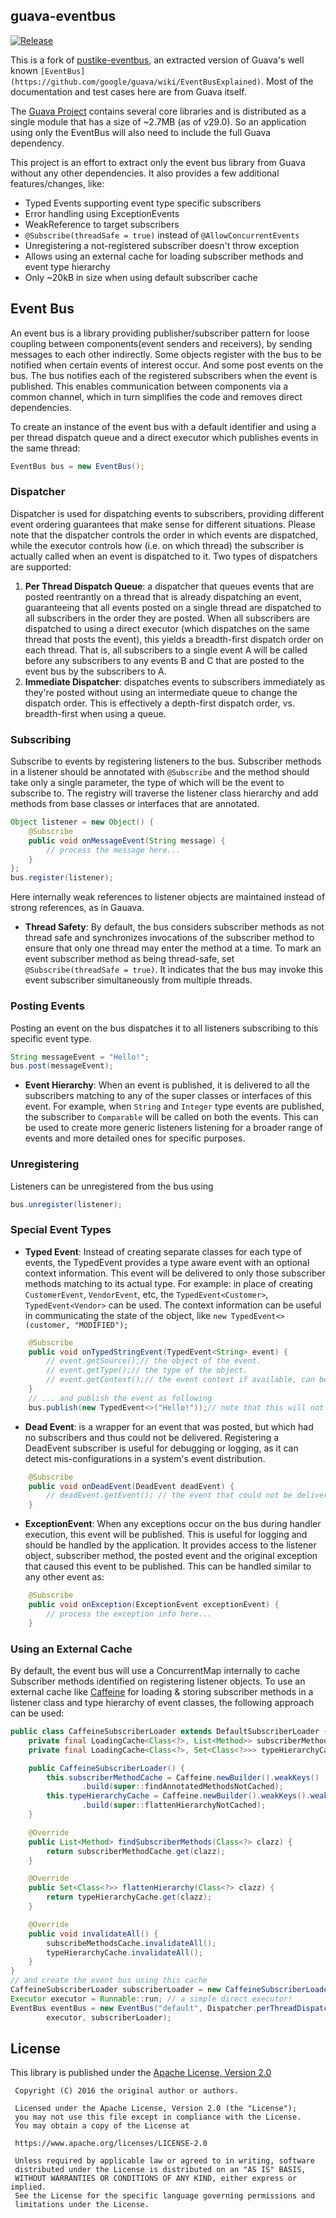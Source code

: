 ## guava-eventbus
[![Release](https://jitpack.io/v/crykn/guava-eventbus.svg)](https://jitpack.io/#crykn/guava-eventbus)

This is a fork of [pustike-eventbus](https://github.com/pustike/pustike-eventbus), an extracted version of Guava's well known `[EventBus](https://github.com/google/guava/wiki/EventBusExplained)`. Most of the documentation  and test cases here are from Guava itself.

The [Guava Project](https://github.com/google/guava) contains several core libraries and is distributed as a single module that has a size of ~2.7MB (as of v29.0). So an application using only the EventBus will also need to include the full Guava dependency.

This project is an effort to extract only the event bus library from Guava without any other dependencies. It also provides a few additional features/changes, like:
* Typed Events supporting event type specific subscribers
* Error handling using ExceptionEvents
* WeakReference to target subscribers
* `@Subscribe(threadSafe = true)` instead of `@AllowConcurrentEvents`
* Unregistering a not-registered subscriber doesn't throw exception
* Allows using an external cache for loading subscriber methods and event type hierarchy
* Only ~20kB in size when using default subscriber cache

## Event Bus
An event bus is a library providing publisher/subscriber pattern for loose coupling between components(event senders and receivers), by sending messages to each other indirectly. Some objects register with the bus to be notified when certain events of interest occur. And some post events on the bus. The bus notifies each of the registered subscribers when the event is published. This enables communication between components via a common channel, which in turn simplifies the code and removes direct dependencies.

To create an instance of the event bus with a default identifier and using a per thread dispatch queue and a direct executor which publishes events in the same thread:
```java
EventBus bus = new EventBus();
```

### Dispatcher
Dispatcher is used for dispatching events to subscribers, providing different event ordering guarantees that make sense for different situations. Please note that the dispatcher controls the order in which events are dispatched, while the executor controls how (i.e. on which thread) the subscriber is actually called when an event is dispatched to it. Two types of dispatchers are supported:

1. **Per Thread Dispatch Queue**: a dispatcher that queues events that are posted reentrantly on a thread that is already dispatching an event, guaranteeing that all events posted on a single thread are dispatched to all subscribers in the order they are posted.
   When all subscribers are dispatched to using a direct executor (which dispatches on the same thread that posts the event), this yields a breadth-first dispatch order on each thread. That is, all subscribers to a single event A will be called before any subscribers to any events B and C that are posted to the event bus by the subscribers to A.
2. **Immediate Dispatcher**: dispatches events to subscribers immediately as they're posted without using an intermediate queue to change the dispatch order. This is effectively a depth-first dispatch order, vs. breadth-first when using a queue.

### Subscribing
Subscribe to events by registering listeners to the bus. Subscriber methods in a listener should be annotated with `@Subscribe` and the method should take only a single parameter, the type of which will be the event to subscribe to. The registry will traverse the listener class hierarchy and add methods from base classes or interfaces that are annotated.
```java
Object listener = new Object() {
    @Subscribe
    public void onMessageEvent(String message) {
        // process the message here...
    }
};
bus.register(listener);
```
Here internally weak references to listener objects are maintained instead of strong references, as in Gauava.

* **Thread Safety**: By default, the bus considers subscriber methods as not thread safe and synchronizes invocations of the subscriber method to ensure that only one thread may enter the method at a time. To mark an event subscriber method as being thread-safe, set `@Subscribe(threadSafe = true)`. It indicates that the bus may invoke this event subscriber simultaneously from multiple threads.

### Posting Events
Posting an event on the bus dispatches it to all listeners subscribing to this specific event type.
```java
String messageEvent = "Hello!";
bus.post(messageEvent);
```
* **Event Hierarchy**: When an event is published, it is delivered to all the subscribers matching to any of the super classes or interfaces of this event. For example, when `String` and `Integer` type events are published, the subscriber to `Comparable` will be called on both the events. This can be used to create more generic listeners listening for a broader range of events and more detailed ones for specific purposes.

### Unregistering
Listeners can be unregistered from the bus using
```java
bus.unregister(listener);
```

### Special Event Types
* **Typed Event**: Instead of creating separate classes for each type of events, the TypedEvent provides a type aware event with an optional context information. This event will be delivered to only those subscriber methods matching to its actual type. For example: in place of creating `CustomerEvent`, `VendorEvent`, etc, the `TypedEvent<Customer>`, `TypedEvent<Vendor>` can be used. The context information can be useful in communicating the state of the object, like `new TypedEvent<>(customer, "MODIFIED");`
```java
    @Subscribe
    public void onTypedStringEvent(TypedEvent<String> event) {
        // event.getSource();// the object of the event.
        // event.getType();// the type of the object.
        // event.getContext();// the event context if available, can be null.
    }
    // ... and publish the event as following
    bus.publish(new TypedEvent<>("Hello!"));// note that this will not be matched to TypedEvent<Integer> subscriber!
```
* **Dead Event**: is a wrapper for an event that was posted, but which had no subscribers and thus could not be delivered. Registering a DeadEvent subscriber is useful for debugging or logging, as it can detect mis-configurations in a system's event distribution.
```java
    @Subscribe
    public void onDeadEvent(DeadEvent deadEvent) {
        // deadEvent.getEvent(); // the event that could not be delivered.
    }
```
* **ExceptionEvent**: When any exceptions occur on the bus during handler execution, this event will be published. This is useful for logging and should be handled by the application. It provides access to the listener object, subscriber method, the posted event and the original exception that caused this event to be published. This can be handled similar to any other event as:
```java
    @Subscribe
    public void onException(ExceptionEvent exceptionEvent) {
        // process the exception info here...
    }
```

### Using an External Cache
By default, the event bus will use a ConcurrentMap internally to cache Subscriber methods identified on registering listener objects. To use an external cache like [Caffeine](https://github.com/ben-manes/caffeine) for loading & storing subscriber methods in a listener class and type hierarchy of event classes, the following approach can be used:
```java
public class CaffeineSubscriberLoader extends DefaultSubscriberLoader {
    private final LoadingCache<Class<?>, List<Method>> subscriberMethodCache;
    private final LoadingCache<Class<?>, Set<Class<?>>> typeHierarchyCache;

    public CaffeineSubscriberLoader() {
        this.subscriberMethodCache = Caffeine.newBuilder().weakKeys()
                .build(super::findAnnotatedMethodsNotCached);
        this.typeHierarchyCache = Caffeine.newBuilder().weakKeys().weakValues()
                .build(super::flattenHierarchyNotCached);
    }

    @Override
    public List<Method> findSubscriberMethods(Class<?> clazz) {
        return subscriberMethodCache.get(clazz);
    }

    @Override
    public Set<Class<?>> flattenHierarchy(Class<?> clazz) {
        return typeHierarchyCache.get(clazz);
    }

    @Override
    public void invalidateAll() {
        subscribeMethodsCache.invalidateAll();
        typeHierarchyCache.invalidateAll();
    }
}
// and create the event bus using this cache
CaffeineSubscriberLoader subscriberLoader = new CaffeineSubscriberLoader();
Executor executor = Runnable::run; // a simple direct executor!
EventBus eventBus = new EventBus("default", Dispatcher.perThreadDispatchQueue(),
        executor, subscriberLoader);
```

## License
This library is published under the [Apache License, Version 2.0](https://www.apache.org/licenses/LICENSE-2.0)
```
 Copyright (C) 2016 the original author or authors.

 Licensed under the Apache License, Version 2.0 (the "License");
 you may not use this file except in compliance with the License.
 You may obtain a copy of the License at

 https://www.apache.org/licenses/LICENSE-2.0

 Unless required by applicable law or agreed to in writing, software
 distributed under the License is distributed on an "AS IS" BASIS,
 WITHOUT WARRANTIES OR CONDITIONS OF ANY KIND, either express or implied.
 See the License for the specific language governing permissions and
 limitations under the License.
```
